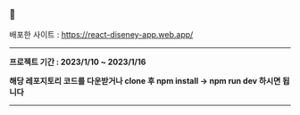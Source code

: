 ### 📌 

배포한 사이트 : https://react-diseney-app.web.app/

---

**프로젝트 기간 : 2023/1/10 ~ 2023/1/16**

**해당 레포지토리 코드를 다운받거나 clone 후 npm install → npm run dev 하시면 됩니다**


---
